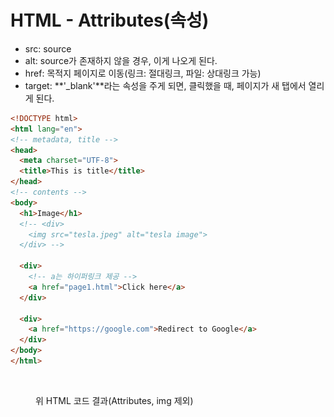 # HTML - Attributes(속성)

* src: source
* alt: source가 존재하지 않을 경우, 이게 나오게 된다.
* href: 목적지 페이지로 이동(링크: 절대링크, 파일: 상대링크 가능)
* target: **'\_blank'**라는 속성을 주게 되면, 클릭했을 때, 페이지가 새 탭에서 열리게 된다.



```html
<!DOCTYPE html>
<html lang="en">
<!-- metadata, title -->
<head>
  <meta charset="UTF-8">
  <title>This is title</title>
</head>
<!-- contents -->
<body> 
  <h1>Image</h1>
  <!-- <div>
    <img src="tesla.jpeg" alt="tesla image">
  </div> -->

  <div>
    <!-- a는 하이퍼링크 제공 -->
    <a href="page1.html">Click here</a>
  </div>

  <div>
    <a href="https://google.com">Redirect to Google</a>
  </div>
</body>
</html>
```

<figure><img src="../../../.gitbook/assets/스크린샷 2023-06-24 오후 7.21.59.png" alt=""><figcaption><p>위 HTML 코드 결과(Attributes, img 제외)</p></figcaption></figure>
